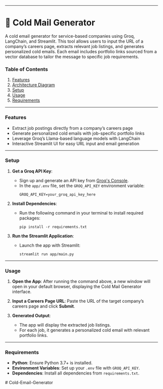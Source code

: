 
---

# 📧 Cold Mail Generator

A cold email generator for service-based companies using Groq, LangChain, and Streamlit. This tool allows users to input the URL of a company’s careers page, extracts relevant job listings, and generates personalized cold emails. Each email includes portfolio links sourced from a vector database to tailor the message to specific job requirements.

### Table of Contents
1. [Features](#features)
2. [Architecture Diagram](#architecture-diagram)
3. [Setup](#setup)
4. [Usage](#usage)
5. [Requirements](#requirements)

---

### Features

- Extract job postings directly from a company’s careers page
- Generate personalized cold emails with job-specific portfolio links
- Leverage Groq’s Llama-based language models with LangChain
- Interactive Streamlit UI for easy URL input and email generation

---

### Setup

1. **Get a Groq API Key**:
   - Sign up and generate an API key from [Groq's Console](https://console.groq.com/keys).
   - In the `app/.env` file, set the `GROQ_API_KEY` environment variable:
     ```plaintext
     GROQ_API_KEY=your_groq_api_key_here
     ```

2. **Install Dependencies**:
   - Run the following command in your terminal to install required packages:
     ```shell
     pip install -r requirements.txt
     ```

3. **Run the Streamlit Application**:
   - Launch the app with Streamlit:
     ```shell
     streamlit run app/main.py
     ```

---

### Usage

1. **Open the App**: After running the command above, a new window will open in your default browser, displaying the Cold Mail Generator interface.
   
2. **Input a Careers Page URL**: Paste the URL of the target company’s careers page and click **Submit**.

3. **Generated Output**: 
   - The app will display the extracted job listings.
   - For each job, it generates a personalized cold email with relevant portfolio links.

---

### Requirements

- **Python**: Ensure Python 3.7+ is installed.
- **Environment Variables**: Set up your `.env` file with `GROQ_API_KEY`.
- **Dependencies**: Install all dependencies from `requirements.txt`.


#   C o l d - E m a i l - G e n e r a t o r  
 